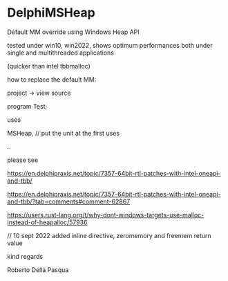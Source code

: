 # DelphiMSHeap
Default MM override using Windows Heap API

tested under win10, win2022, shows optimum performances both under single and multithreaded applications 

(quicker than intel tbbmalloc)

how to replace the default MM:

project -> view source

program Test;

uses

MSHeap, // put the unit at the first uses
  
  ..

please see

https://en.delphipraxis.net/topic/7357-64bit-rtl-patches-with-intel-oneapi-and-tbb/

https://en.delphipraxis.net/topic/7357-64bit-rtl-patches-with-intel-oneapi-and-tbb/?tab=comments#comment-62867

https://users.rust-lang.org/t/why-dont-windows-targets-use-malloc-instead-of-heapalloc/57936

// 10 sept 2022 added inline directive, zeromemory and freemem return value

kind regards

Roberto Della Pasqua
